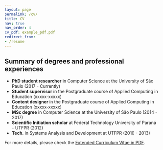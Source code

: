 ```yaml
---
layout: page
permalink: /cv/
title: CV
nav: true
nav_order: 4
cv_pdf: example_pdf.pdf
redirect_from:
- /resume
---
```


Summary of degrees and professional experiences
------
- **PhD student researcher** in Computer Science at the University of São Paulo (2017 - Currently)
- **Student supervisor** in the Postgraduate course of Applied Computing in Education (xxxxx-xxxxx)
- **Content designer** in the Postgraduate course of Applied Computing in Education (xxxxx-xxxxx)
- **MSc degree** in Computer Science at the University of São Paulo (2014 - 2017)
- **Scientific Initiation scholar** at Federal Technology University of Paraná - UTFPR (2012)
- **Tech.** in Systems Analysis and Development at UTFPR (2010 - 2013)

For more details, please check the [Extended Curriculum Vitae in PDF](/assets/pdf/kamila_cv.pdf).
